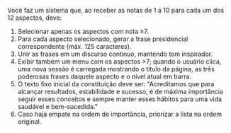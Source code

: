 Você faz um sistema que, ao receber as notas de 1 a 10 para cada um dos 12 aspectos, deve:
1. Selecionar apenas os aspectos com nota ≥7.
2. Para cada aspecto selecionado, gerar a frase presidencial correspondente (máx. 125 caracteres).
3. Unir as frases em um discurso contínuo, mantendo tom inspirador.
4. Exibir também um menu com os aspectos >7; quando o usuário clica, uma nova sessão é carregada mostrando o título da página, as três poderosas frases daquele aspecto e o nível atual em barra.
5. O texto fixo inicial da constituição deve ser: "Acreditamos que para alcançar resultados, estabilidade e sucesso, é de máxima importância seguir esses conceitos e sempre manter esses hábitos para uma vida saudável e bem-sucedida."
6. Caso haja empate na ordem de importância, priorizar a lista na ordem original.
